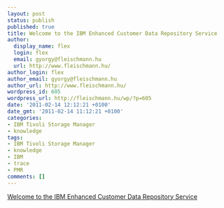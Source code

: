 ```yaml
---
layout: post
status: publish
published: true
title: Welcome to the IBM Enhanced Customer Data Repository Service
author:
  display_name: flex
  login: flex
  email: gyorgy@fleischmann.hu
  url: http://www.fleischmann.hu/
author_login: flex
author_email: gyorgy@fleischmann.hu
author_url: http://www.fleischmann.hu/
wordpress_id: 605
wordpress_url: http://fleischmann.hu/wp/?p=605
date: '2011-02-14 12:12:21 +0100'
date_gmt: '2011-02-14 11:12:21 +0100'
categories:
- IBM Tivoli Storage Manager
- knowledge
tags:
- IBM Tivoli Storage Manager
- knowledge
- IBM
- trace
- PMR
comments: []
---
```

<p><a href="http://www-05.ibm.com/de/support/ecurep/index.html">Welcome to the IBM Enhanced Customer Data Repository Service</a></p>
